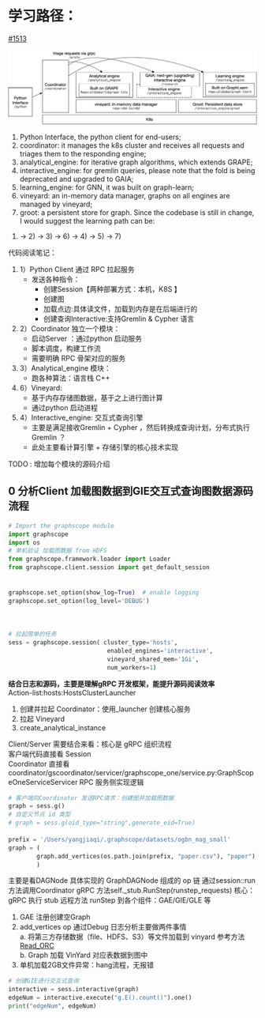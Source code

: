 # 学习路径：
[#1513](https://github.com/alibaba/GraphScope/discussions/1513)

![图片alt](GraphScopeFramwork.png "图片title")


1. Python Interface, the python client for end-users;
2. coordinator: it manages the k8s cluster and receives all requests and triages them to the responding engine;
3. analytical_engine: for iterative graph algorithms, which extends GRAPE;
4. interactive_engine: for gremlin queries, please note that the fold is being deprecated and upgraded to GAIA;
5. learning_engine: for GNN, it was built on graph-learn;
6. vineyard: an in-memory data manager, graphs on all engines are managed by vineyard;
7. groot: a persistent store for graph.
Since the codebase is still in change, I would suggest the learning path can be:
1) -> 2) -> 3) -> 6) -> 4) -> 5) -> 7)

代码阅读笔记：
1. 1）Python Client 通过 RPC 拉起服务
    * 发送各种指令：
        * 创建Session【两种部署方式：本机，K8S 】
        * 创建图
        * 加载点边:具体读文件，加载到内存是在后端进行的
        * 创建查询Interactive:支持Gremlin & Cypher 语言 
2. 2）Coordinator 独立一个模块：
    * 启动Server ：通过python 启动服务
    * 脚本调度，构建工作流
    * 需要明确 RPC 骨架对应的服务
3. 3）Analytical_engine 模块：
    * 跑各种算法：语言栈 C++
4. 6）Vineyard: 
    * 基于内存存储图数据，基于之上进行图计算
    * 通过python 启动进程
5. 4）Interactive_engine: 交互式查询引擎
    * 主要是满足接收Gremlin + Cypher ，然后转换成查询计划，分布式执行 Gremlin ？
    * 此处主要看计算引擎 + 存储引擎的核心技术实现


TODO : 
增加每个模块的源码介绍


## 0 分析Client 加载图数据到GIE交互式查询图数据源码流程
```python
# Import the graphscope module
import graphscope
import os
# 单机验证 加载图数据 from HDFS
from graphscope.framework.loader import Loader
from graphscope.client.session import get_default_session


graphscope.set_option(show_log=True)  # enable logging
graphscope.set_option(log_level='DEBUG')



# 拉起简单的任务
sess = graphscope.session( cluster_type='hosts',
                            enabled_engines='interactive',
                            vineyard_shared_mem='1Gi',
                            num_workers=1)
```
**结合日志和源码，主要是理解gRPC 开发框架，能提升源码阅读效率**  
Action-list:hosts:HostsClusterLauncher
1. 创建并拉起 Coordinator：使用_launcher 创建核心服务
2. 拉起 Vineyard
3. create_analytical_instance

Client/Server 需要结合来看：核心是 gRPC 组织流程  
客户端代码直接看 Session   
Coordinator 直接看coordinator/gscoordinator/servicer/graphscope_one/service.py:GraphScopeOneServiceServicer RPC 服务侧实现逻辑  

```python
# 客户端向Coordinator 发送RPC请求：创建图并加载图数据
graph = sess.g()
# 自定义节点 id 类型
# graph = sess.g(oid_type="string",generate_eid=True)

prefix = '/Users/yangjiaqi/.graphscope/datasets/ogbn_mag_small'
graph = (
        graph.add_vertices(os.path.join(prefix, "paper.csv"), "paper")
        )
```
主要是看DAGNode 具体实现的 GraphDAGNode 组成的 op 链
通过session::run 方法调用Coordinator gRPC 方法self._stub.RunStep(runstep_requests)
核心： gRPC 执行 stub 远程方法 runStep 到各个组件：GAE/GIE/GLE 等


1. GAE 注册创建空Graph
2. add_vertices op 通过Debug 日志分析主要做两件事情  
   a. 将第三方存储数据（file、HDFS、S3）等文件加载到 vinyard 参考方法 [Read_ORC](https://github.com/v6d-io/v6d/blob/main/python/vineyard/drivers/io/adaptors/read_orc.py)  
   b. Graph 加载 VinYard 对应表数据到图中
3. 单机加载2GB文件异常：hang流程，无报错
```python
# 创建GIE进行交互式查询
interactive = sess.interactive(graph)
edgeNum = interactive.execute("g.E().count()").one()
print("edgeNum", edgeNum)
```
